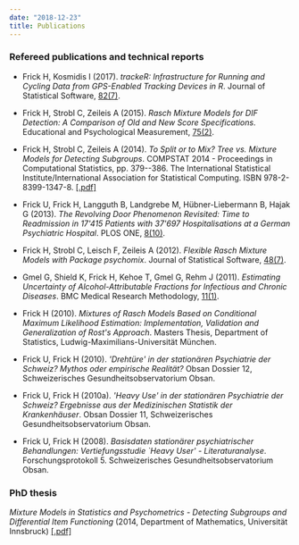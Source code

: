 ```yaml
---
date: "2018-12-23"
title: Publications
---
```


### Refereed publications and technical reports

- Frick H, Kosmidis I (2017). _trackeR: Infrastructure for Running and Cycling Data from GPS-Enabled Tracking Devices in R_. Journal of Statistical Software, [82(7)](https://www.jstatsoft.org/article/view/v082i07).

- Frick H, Strobl C, Zeileis A (2015). _Rasch Mixture Models for DIF Detection: A Comparison of Old and New Score Specifications_. Educational and Psychological Measurement, [75(2)](http://epm.sagepub.com/content/75/2/208).

- Frick H, Strobl C, Zeileis A (2014). _To Split or to Mix? Tree vs. Mixture Models for Detecting Subgroups_. COMPSTAT 2014 - Proceedings in Computational Statistics, pp. 379--386. The International Statistical Institute/International Association for Statistical Computing. ISBN 978-2-8399-1347-8. [[.pdf]](../papers/Frick+Strobl+Zeileis-2014.pdf)

- Frick U, Frick H, Langguth B, Landgrebe M, H&uuml;bner-Liebermann B, Hajak G (2013). _The Revolving Door Phenomenon Revisited: Time to Readmission in 17'415 Patients with 37'697 Hospitalisations at a German Psychiatric Hospital_. PLOS ONE, [8(10)](http://www.plosone.org/article/info%3Adoi%2F10.1371%2Fjournal.pone.0075612).

- Frick H, Strobl C, Leisch F, Zeileis A (2012). _Flexible Rasch Mixture Models with Package psychomix_. Journal of Statistical Software, [48(7)](http://www.jstatsoft.org/v48/i07/).

- Gmel G, Shield K, Frick H, Kehoe T, Gmel G, Rehm J (2011). _Estimating Uncertainty of Alcohol-Attributable Fractions for Infectious and Chronic Diseases_. BMC Medical Research Methodology, [11(1)](https://www.biomedcentral.com/1471-2288/11/48).

- Frick H (2010). _Mixtures of Rasch Models Based on Conditional Maximum Likelihood Estimation: Implementation, Validation and Generalization of Rost's Approach_. Masters Thesis, Department of Statistics, Ludwig-Maximilians-Universit&auml;t M&uuml;nchen.

- Frick U, Frick H (2010). _'Dreht&uuml;re' in der station&auml;ren Psychiatrie der Schweiz? Mythos oder empirische Realit&auml;t?_ Obsan Dossier 12, Schweizerisches Gesundheitsobservatorium Obsan.

- Frick U, Frick H (2010a). _'Heavy Use' in der station&auml;ren Psychiatrie der Schweiz? Ergebnisse aus der Medizinischen Statistik der Krankenh&auml;user_. Obsan Dossier 11, Schweizerisches Gesundheitsobservatorium Obsan.

- Frick U, Frick H (2008). _Basisdaten station&auml;rer psychiatrischer Behandlungen: Vertiefungsstudie `Heavy User' - Literaturanalyse_. Forschungsprotokoll 5. Schweizerisches Gesundheitsobservatorium Obsan.


### PhD thesis

_Mixture Models in Statistics and Psychometrics - Detecting Subgroups and Differential Item Functioning_ (2014, Department of Mathematics,     Universit&auml;t Innsbruck) [[.pdf]](../papers/Frick_thesis.pdf)

